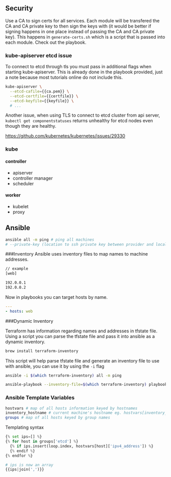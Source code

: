## Security

Use a CA to sign certs for all services. Each module will be transfered the CA and CA private key to then sign the keys with (it would be better if signing happens in one place instead of passing the CA and CA private key). This happens in `generate-certs.sh` which is a script that is passed into each module. Check out the playbook.

### kube-apiserver etcd issue

To connect to etcd through tls you must pass in additional flags when starting kube-apiserver. This is already done in the playbook provided, just a note because most tutorials online do not include this.

```sh
kube-apiserver \
  --etcd-cafile={{ca.pem}} \
  --etcd-certfile={{certfile}} \
  --etcd-keyfile={{keyfile}} \
  # ...
```

Another issue, when using TLS to connect to etcd cluster from api server, `kubectl get componentstatuses` returns unhealthy for etcd nodes even though they are healthy.

https://github.com/kubernetes/kubernetes/issues/29330

### kube

#### controller

- apiserver
- controller manager
- scheduler

#### worker

- kubelet
- proxy

## Ansible

```sh
ansible all -m ping # ping all machines
# --private-key (location to ssh private key between provider and local machine)
```

###Inventory
Ansible uses inventory files to map names to machine addresses.

```sh
// example
[web]

192.0.0.1
192.0.0.2
```

Now in playbooks you can target hosts by name.

```yml
---
- hosts: web
```


###Dynamic Inventory

Terraform has information regarding names and addresses in tfstate file. Using a script you can parse the tfstate file and pass it into ansible as a dynamic inventory.

```sh
brew install terraform-inventory
```

This script will help parse tfstate file and generate an inventory file to use with ansible, you can use it by using the `-i` flag

```sh
ansible -i $(which terraform-inventory) all -m ping

ansible-playbook --inventory-file=$(which terraform-inventory) playbooks/foo.yml -u root
```

### Ansible Template Variables

```sh
hostvars # map of all hosts information keyed by hostnames
inventory_hostname # current machine's hostname eg. hostvars[inventory_hostname]
groups # map of all hosts keyed by group names
```

Templating syntax

```python
{% set ips=[] %}
{% for host in groups['etcd'] %}
  {% if ips.insert(loop.index, hostvars[host]['ipv4_address']) %}
  {% endif %}
{% endfor %}

# ips is now an array
{{ips|join(',')}}
```